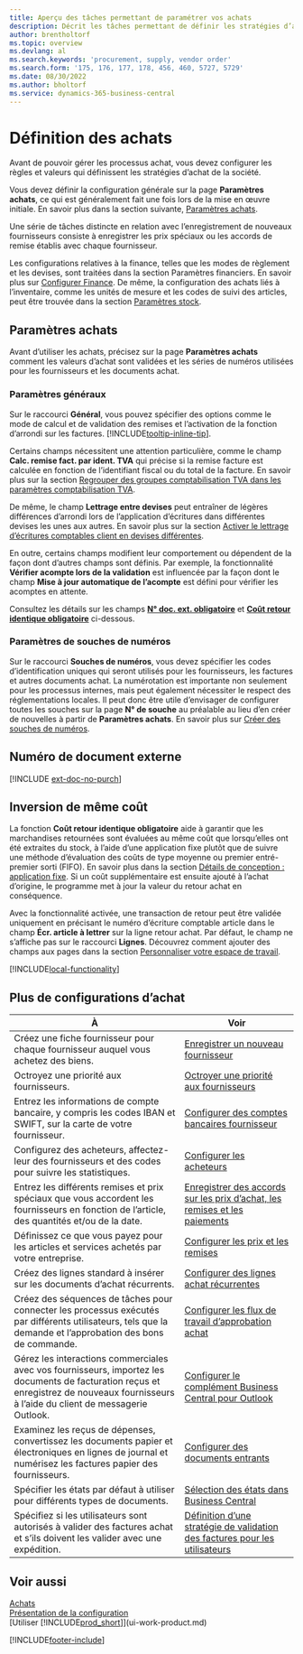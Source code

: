```yaml
---
title: Aperçu des tâches permettant de paramétrer vos achats
description: Décrit les tâches permettant de définir les stratégies d’approvisionnement de votre société et de déterminer vos processus d’achat.
author: brentholtorf
ms.topic: overview
ms.devlang: al
ms.search.keywords: 'procurement, supply, vendor order'
ms.search.form: '175, 176, 177, 178, 456, 460, 5727, 5729'
ms.date: 08/30/2022
ms.author: bholtorf
ms.service: dynamics-365-business-central
---
```

# <a name="setting-up-purchasing"></a>Définition des achats

Avant de pouvoir gérer les processus achat, vous devez configurer les règles et valeurs qui définissent les stratégies d’achat de la société.

Vous devez définir la configuration générale sur la page **Paramètres achats**, ce qui est généralement fait une fois lors de la mise en œuvre initiale. En savoir plus dans la section suivante, [Paramètres achats](#purchases-and-payables-setup).

Une série de tâches distincte en relation avec l’enregistrement de nouveaux fournisseurs consiste à enregistrer les prix spéciaux ou les accords de remise établis avec chaque fournisseur.

Les configurations relatives à la finance, telles que les modes de règlement et les devises, sont traitées dans la section Paramètres financiers. En savoir plus sur [Configurer Finance](finance-setup-finance.md). De même, la configuration des achats liés à l’inventaire, comme les unités de mesure et les codes de suivi des articles, peut être trouvée dans la section [Paramètres stock](inventory-setup-inventory.md).

## <a name="purchases-and-payables-setup"></a>Paramètres achats

Avant d’utiliser les achats, précisez sur la page **Paramètres achats** comment les valeurs d’achat sont validées et les séries de numéros utilisées pour les fournisseurs et les documents achat.

### <a name="general-settings"></a>Paramètres généraux

Sur le raccourci **Général**, vous pouvez spécifier des options comme le mode de calcul et de validation des remises et l’activation de la fonction d’arrondi sur les factures. [!INCLUDE[tooltip-inline-tip](includes/tooltip-inline-tip_md.md)].

Certains champs nécessitent une attention particulière, comme le champ **Calc. remise fact. par ident. TVA** qui précise si la remise facture est calculée en fonction de l’identifiant fiscal ou du total de la facture. En savoir plus sur la section [Regrouper des groupes comptabilisation TVA dans les paramètres comptabilisation TVA](finance-setup-vat.md#combine-vat-posting-groups-in-vat-posting-setups).

De même, le champ **Lettrage entre devises** peut entraîner de légères différences d’arrondi lors de l’application d’écritures dans différentes devises les unes aux autres. En savoir plus sur la section [Activer le lettrage d’écritures comptables client en devises différentes](finance-how-enable-application-ledger-entries-different-currencies.md).

En outre, certains champs modifient leur comportement ou dépendent de la façon dont d’autres champs sont définis. Par exemple, la fonctionnalité **Vérifier acompte lors de la validation** est influencée par la façon dont le champ **Mise à jour automatique de l’acompte** est défini pour vérifier les acomptes en attente.

Consultez les détails sur les champs [**N° doc. ext. obligatoire**](#external-document-number) et [**Coût retour identique obligatoire**](#exact-cost-reversing) ci-dessous.

### <a name="number-series-settings"></a>Paramètres de souches de numéros

Sur le raccourci **Souches de numéros**, vous devez spécifier les codes d’identification uniques qui seront utilisés pour les fournisseurs, les factures et autres documents achat. La numérotation est importante non seulement pour les processus internes, mais peut également nécessiter le respect des réglementations locales. Il peut donc être utile d’envisager de configurer toutes les souches sur la page **N° de souche** au préalable au lieu d’en créer de nouvelles à partir de **Paramètres achats**. En savoir plus sur [Créer des souches de numéros](ui-create-number-series.md).

## <a name="external-document-number"></a>Numéro de document externe

[!INCLUDE [ext-doc-no-purch](includes/ext-doc-no-purch.md)]

## <a name="exact-cost-reversing"></a>Inversion de même coût

La fonction **Coût retour identique obligatoire** aide à garantir que les marchandises retournées sont évaluées au même coût que lorsqu’elles ont été extraites du stock, à l’aide d’une application fixe plutôt que de suivre une méthode d’évaluation des coûts de type moyenne ou premier entré-premier sorti (FIFO). En savoir plus dans la section [Détails de conception : application fixe](design-details-item-application.md#fixed-application). Si un coût supplémentaire est ensuite ajouté à l’achat d’origine, le programme met à jour la valeur du retour achat en conséquence.

Avec la fonctionnalité activée, une transaction de retour peut être validée uniquement en précisant le numéro d’écriture comptable article dans le champ **Écr. article à lettrer** sur la ligne retour achat. Par défaut, le champ ne s’affiche pas sur le raccourci **Lignes**. Découvrez comment ajouter des champs aux pages dans la section [Personnaliser votre espace de travail](ui-personalization-user.md#start-personalizing-by-using-the-personalization-mode).

[!INCLUDE[local-functionality](includes/local-functionality.md)]

## <a name="more-purchasing-setups"></a>Plus de configurations d’achat

| À | Voir |
| --- | --- |
| Créez une fiche fournisseur pour chaque fournisseur auquel vous achetez des biens. |[Enregistrer un nouveau fournisseur](purchasing-how-register-new-vendors.md) |
| Octroyez une priorité aux fournisseurs. |[Octroyer une priorité aux fournisseurs](purchasing-how-prioritize-vendors.md) |
| Entrez les informations de compte bancaire, y compris les codes IBAN et SWIFT, sur la carte de votre fournisseur. | [Configurer des comptes bancaires fournisseur](purchasing-how-set-up-vendors-bank-accounts.md) |
| Configurez des acheteurs, affectez-leur des fournisseurs et des codes pour suivre les statistiques. |[Configurer les acheteurs](purchasing-how-setup-purchasers.md) |
| Entrez les différents remises et prix spéciaux que vous accordent les fournisseurs en fonction de l’article, des quantités et/ou de la date. |[Enregistrer des accords sur les prix d’achat, les remises et les paiements](purchasing-how-record-purchase-price-discount-payment-agreements.md) |
| Définissez ce que vous payez pour les articles et services achetés par votre entreprise.  | [Configurer les prix et les remises](across-prices-and-discounts.md) |
| Créez des lignes standard à insérer sur les documents d’achat récurrents. | [Configurer des lignes achat récurrentes](purchasing-how-work-recurring-purchase-lines.md) |
| Créez des séquences de tâches pour connecter les processus exécutés par différents utilisateurs, tels que la demande et l’approbation des bons de commande. | [Configurer les flux de travail d’approbation achat](across-set-up-workflows.md) |
| Gérez les interactions commerciales avec vos fournisseurs, importez les documents de facturation reçus et enregistrez de nouveaux fournisseurs à l’aide du client de messagerie Outlook. | [Configurer le complément Business Central pour Outlook](admin-outlook.md) |
| Examinez les reçus de dépenses, convertissez les documents papier et électroniques en lignes de journal et numérisez les factures papier des fournisseurs. | [Configurer des documents entrants](across-how-setup-income-documents.md) |
| Spécifier les états par défaut à utiliser pour différents types de documents. |[Sélection des états dans Business Central](across-report-selections.md)|
|Spécifiez si les utilisateurs sont autorisés à valider des factures achat et s’ils doivent les valider avec une expédition. |[Définition d’une stratégie de validation des factures pour les utilisateurs](admin-setup-invoice-posting-policy.md)|

## <a name="see-also"></a>Voir aussi

[Achats](purchasing-manage-purchasing.md)  
[Présentation de la configuration](setup.md)  
[Utiliser [!INCLUDE[prod_short](includes/prod_short.md)]](ui-work-product.md)

[!INCLUDE[footer-include](includes/footer-banner.md)]
